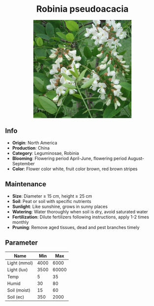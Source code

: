<h1 align='center'>Robinia pseudoacacia</h1>
<p align="center">
    <img 
        align='center'
        width='320'
        src="../images/robinia pseudoacacia.png" 
        alt='Robinia pseudoacacia' />
</p>

## Info

 - **Origin**: North America
 - **Production**: China
 - **Category**: Leguminosae, Robinia
 - **Blooming**: Flowering period April-June, flowering period August-September
 - **Color**: Flower color white, fruit color brown, red brown stripes

## Maintenance

 - **Size**: Diameter ≥ 15 cm, height ≥ 25 cm
 - **Soil**: Peat or soil with specific nutrients
 - **Sunlight**: Like sunshine, grows in sunny places
 - **Watering**: Water thoroughly when soil is dry, avoid saturated water
 - **Fertilization**: Dilute fertilizers following instructions, apply 1-2 times monthly
 - **Pruning**: Remove aged tissues, dead and pest branches timely

## Parameter

| Name         | Min  | Max   |
|--------------|------|-------|
| Light (mmol) | 4000 | 6000  |
| Light (lux)  | 3500 | 60000 |
| Temp         | 5    | 35    |
| Humid        | 30   | 80    |
| Soil (moist) | 15   | 60    |
| Soil (ec)    | 350  | 2000  |